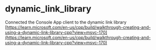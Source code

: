 # dynamic_link_library

Connected the Console App client to the dynamic link library  
[https://learn.microsoft.com/en-us/cpp/build/walkthrough-creating-and-using-a-dynamic-link-library-cpp?view=msvc-170](https://learn.microsoft.com/en-us/cpp/build/walkthrough-creating-and-using-a-dynamic-link-library-cpp?view=msvc-170)
